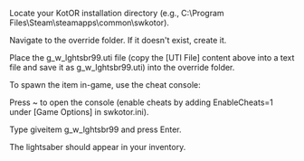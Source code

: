 Locate your KotOR installation directory (e.g., C:\Program Files\Steam\steamapps\common\swkotor).



Navigate to the override folder. If it doesn't exist, create it.



Place the g_w_lghtsbr99.uti file (copy the [UTI File] content above into a text file and save it as g_w_lghtsbr99.uti) into the override folder.



To spawn the item in-game, use the cheat console:





Press ~ to open the console (enable cheats by adding EnableCheats=1 under [Game Options] in swkotor.ini).



Type giveitem g_w_lghtsbr99 and press Enter.



The lightsaber should appear in your inventory.
